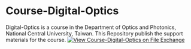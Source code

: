 # Course-Digital-Optics
Digital-Optics is a course in the Department of Optics and Photonics, National Central University, Taiwan. This Repository publish the support materials for the course.
[![View Course-Digital-Optics on File Exchange](https://www.mathworks.com/matlabcentral/images/matlab-file-exchange.svg)](https://ww2.mathworks.cn/matlabcentral/fileexchange/118938-course-digital-optics)
